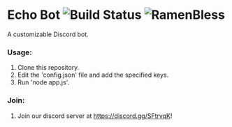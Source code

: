 # Echo Bot ![Build Status](https://travis-ci.org/stevenruidigao/echo-bot.svg?branch=master) ![RamenBless](https://cdn.rawgit.com/LunaGao/BlessYourCodeTag/master/tags/ramen.svg)

A customizable Discord bot.

### Usage:
1. Clone this repository.
2. Edit the 'config.json' file and add the specified keys.
3. Run 'node app.js'.

### Join:
1. Join our discord server at https://discord.gg/SFtrvqK!
